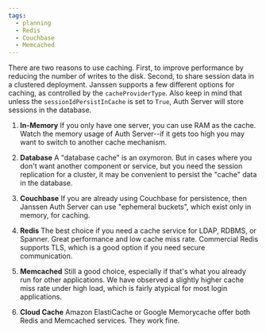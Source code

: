 ```yaml
---
tags:
  - planning
  - Redis
  - Couchbase
  - Memcached
---
```


There are two reasons to use caching. First, to improve performance by
reducing the number of writes to the disk. Second, to share session data
in a clustered deployment. Janssen supports a few different options for
caching, as controlled by the `cacheProviderType`. Also keep in mind that unless
the `sessionIdPersistInCache` is set to `True`, Auth Server will store sessions
in the database.

1. **In-Memory** If you only have one server, you can use RAM as the cache.
Watch the memory usage of Auth Server--if it gets too high you may want to
switch to another cache mechanism.

1. **Database** A "database cache" is an oxymoron. But in cases where you don't
want another component or service, but you need the session replication for a
cluster, it may be convenient to persist the "cache" data in the database.

1. **Couchbase**  If you are already using Couchbase for persistence, then
Janssen Auth Server can use "ephemeral buckets", which exist only in memory,
for caching.

1. **Redis** The best choice if you need a cache service for LDAP, RDBMS,
or Spanner. Great performance and low cache miss rate. Commercial Redis
supports TLS, which is a good option if you need secure communication.

1. **Memcached** Still a good choice, especially if that's what you already
run for other applications. We have observed a slightly higher cache miss
rate under high load, which is fairly atypical for most login applications.

1. **Cloud Cache** Amazon ElastiCache or Google Memorycache offer both Redis
and Memcached services. They work fine.
